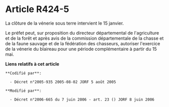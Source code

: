 # Article R424-5

La clôture de la vénerie sous terre intervient le 15 janvier.

Le préfet peut, sur proposition du directeur départemental de l'agriculture et de la forêt et après avis de la commission
départementale de la chasse et de la faune sauvage et de la fédération des chasseurs, autoriser l'exercice de la vénerie du
blaireau pour une période complémentaire à partir du 15 mai.

**Liens relatifs à cet article**

	**Codifié par**:

	  - Décret n°2005-935 2005-08-02 JORF 5 août 2005

	**Modifié par**:

	  - Décret n°2006-665 du 7 juin 2006 - art. 23 () JORF 8 juin 2006
